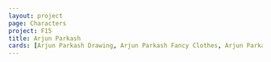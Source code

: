 ```yaml
---
layout: project
page: Characters
project: F15
title: Arjun Parkash
cards: [Arjun Parkash Drawing, Arjun Parkash Fancy Clothes, Arjun Parkash Face, Arjun Parkash Combat, Arjun Parkash Cold Weather Outfit, 'Arjun Parkash, the Traveler from Bharata', Plot, Lines]
---
```

